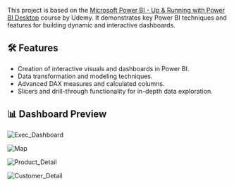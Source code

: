 This project is based on the [Microsoft Power BI - Up & Running with Power BI Desktop](https://www.udemy.com/course/microsoft-power-bi-up-running-with-power-bi-desktop/) course by Udemy. It demonstrates key Power BI techniques and features for building dynamic and interactive dashboards.

## 🛠 Features

- Creation of interactive visuals and dashboards in Power BI.
- Data transformation and modeling techniques.
- Advanced DAX measures and calculated columns.
- Slicers and drill-through functionality for in-depth data exploration.

## 📊 Dashboard Preview

![Exec_Dashboard](https://github.com/user-attachments/assets/b3191f9b-8cfa-470e-9e83-70fa9bd88742)

![Map](https://github.com/user-attachments/assets/a8de7b62-558b-460d-a752-19f93ecb4d72)

![Product_Detail](https://github.com/user-attachments/assets/8b8990bf-893b-412b-aabd-39fbbcdf0894)

![Customer_Detail](https://github.com/user-attachments/assets/be4bf578-0f37-4eaa-b0df-7a83ef2f769f)
